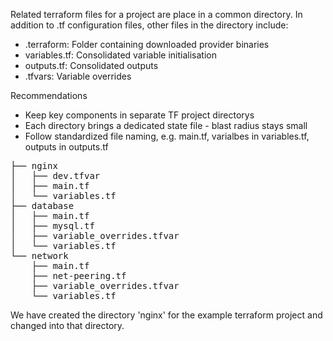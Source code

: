 Related terraform files for a project are place in a common directory.
In addition to .tf configuration files, other files in the directory include:
* .terraform: Folder containing downloaded provider binaries
* variables.tf: Consolidated variable initialisation
* outputs.tf: Consolidated outputs
* .tfvars: Variable overrides

Recommendations
* Keep key components in separate TF project directorys
* Each directory brings a dedicated state file - blast radius stays small
* Follow standardized file naming, e.g. main.tf, varialbes in variables.tf, outputs in outputs.tf

<pre>├── nginx
│   ├── dev.tfvar
│   ├── main.tf
│   └── variables.tf
├── database
│   ├── main.tf
│   ├── mysql.tf
│   ├── variable_overrides.tfvar
│   └── variables.tf
└── network
    ├── main.tf
    ├── net-peering.tf
    ├── variable_overrides.tfvar
    └── variables.tf
</pre>

We have created the directory 'nginx' for the example terraform project and changed into that directory.
